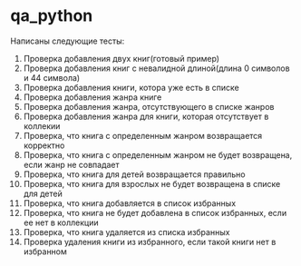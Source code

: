 # qa_python
Написаны следующие тесты:
1. Проверка добавления двух книг(готовый пример)
2. Проверка добавления книг с невалидной длиной(длина 0 символов и 44 символа)
3. Проверка добавления книги, котора уже есть в списке
4. Проверка добавления жанра книге
5. Проверка добавления жанра, отсутствующего в списке жанров
6. Проверка добавления жанра для книги, которая отсутствует в коллекии
7. Проверка, что книга с определенным жанром возвращается корректно
8. Проверка, что книга с определенным жанром не будет возвращена, если жанр не совпадает
9. Проверка, что книга для детей возвращается правильно
10. Проверка, что книга для взрослых не будет возвращена в списке для детей
11. Проверка, что книга добавляется в список избранных
12. Проверка, что книга не будет добавлена в список избранных, если ее нет в коллекции
13. Проверка, что книга удаляется из списка избранных
14. Проверка удаления книги из избранного, если такой книги нет в избранном
